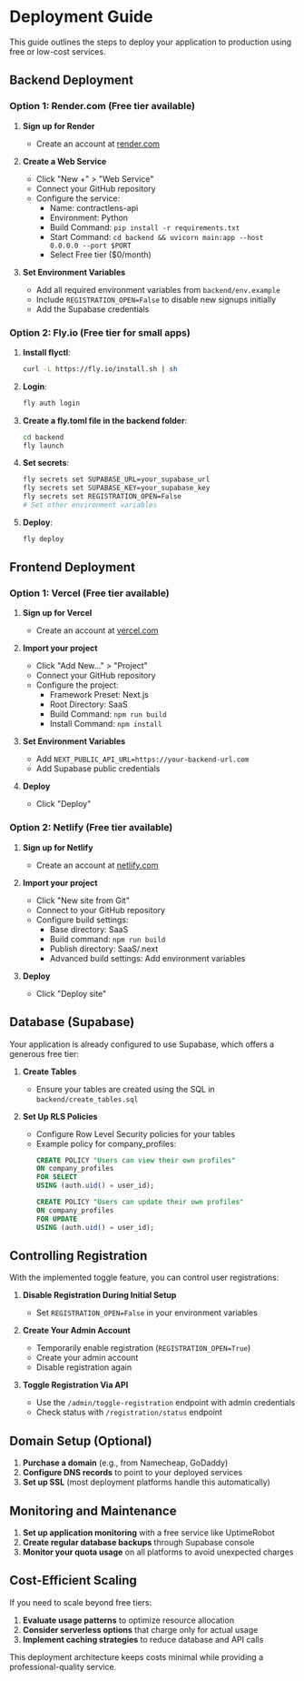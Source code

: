 # Deployment Guide

This guide outlines the steps to deploy your application to production using free or low-cost services.

## Backend Deployment

### Option 1: Render.com (Free tier available)

1. **Sign up for Render**
   - Create an account at [render.com](https://render.com)

2. **Create a Web Service**
   - Click "New +" > "Web Service"
   - Connect your GitHub repository
   - Configure the service:
     - Name: contractlens-api
     - Environment: Python
     - Build Command: `pip install -r requirements.txt`
     - Start Command: `cd backend && uvicorn main:app --host 0.0.0.0 --port $PORT`
     - Select Free tier ($0/month)

3. **Set Environment Variables**
   - Add all required environment variables from `backend/env.example`
   - Include `REGISTRATION_OPEN=False` to disable new signups initially
   - Add the Supabase credentials

### Option 2: Fly.io (Free tier for small apps)

1. **Install flyctl**:
   ```bash
   curl -L https://fly.io/install.sh | sh
   ```

2. **Login**:
   ```bash
   fly auth login
   ```

3. **Create a fly.toml file in the backend folder**:
   ```bash
   cd backend
   fly launch
   ```

4. **Set secrets**:
   ```bash
   fly secrets set SUPABASE_URL=your_supabase_url
   fly secrets set SUPABASE_KEY=your_supabase_key
   fly secrets set REGISTRATION_OPEN=False
   # Set other environment variables
   ```

5. **Deploy**:
   ```bash
   fly deploy
   ```

## Frontend Deployment

### Option 1: Vercel (Free tier available)

1. **Sign up for Vercel**
   - Create an account at [vercel.com](https://vercel.com)

2. **Import your project**
   - Click "Add New..." > "Project"
   - Connect your GitHub repository
   - Configure the project:
     - Framework Preset: Next.js
     - Root Directory: SaaS
     - Build Command: `npm run build`
     - Install Command: `npm install`

3. **Set Environment Variables**
   - Add `NEXT_PUBLIC_API_URL=https://your-backend-url.com`
   - Add Supabase public credentials

4. **Deploy**
   - Click "Deploy"

### Option 2: Netlify (Free tier available)

1. **Sign up for Netlify**
   - Create an account at [netlify.com](https://netlify.com)

2. **Import your project**
   - Click "New site from Git"
   - Connect to your GitHub repository
   - Configure build settings:
     - Base directory: SaaS
     - Build command: `npm run build`
     - Publish directory: SaaS/.next
     - Advanced build settings: Add environment variables

3. **Deploy**
   - Click "Deploy site"

## Database (Supabase)

Your application is already configured to use Supabase, which offers a generous free tier:

1. **Create Tables**
   - Ensure your tables are created using the SQL in `backend/create_tables.sql`

2. **Set Up RLS Policies**
   - Configure Row Level Security policies for your tables
   - Example policy for company_profiles:
     ```sql
     CREATE POLICY "Users can view their own profiles"
     ON company_profiles
     FOR SELECT
     USING (auth.uid() = user_id);

     CREATE POLICY "Users can update their own profiles"
     ON company_profiles
     FOR UPDATE
     USING (auth.uid() = user_id);
     ```

## Controlling Registration

With the implemented toggle feature, you can control user registrations:

1. **Disable Registration During Initial Setup**
   - Set `REGISTRATION_OPEN=False` in your environment variables

2. **Create Your Admin Account**
   - Temporarily enable registration (`REGISTRATION_OPEN=True`)
   - Create your admin account
   - Disable registration again

3. **Toggle Registration Via API**
   - Use the `/admin/toggle-registration` endpoint with admin credentials
   - Check status with `/registration/status` endpoint

## Domain Setup (Optional)

1. **Purchase a domain** (e.g., from Namecheap, GoDaddy)
2. **Configure DNS records** to point to your deployed services
3. **Set up SSL** (most deployment platforms handle this automatically)

## Monitoring and Maintenance

1. **Set up application monitoring** with a free service like UptimeRobot
2. **Create regular database backups** through Supabase console
3. **Monitor your quota usage** on all platforms to avoid unexpected charges

## Cost-Efficient Scaling

If you need to scale beyond free tiers:

1. **Evaluate usage patterns** to optimize resource allocation
2. **Consider serverless options** that charge only for actual usage
3. **Implement caching strategies** to reduce database and API calls

This deployment architecture keeps costs minimal while providing a professional-quality service. 